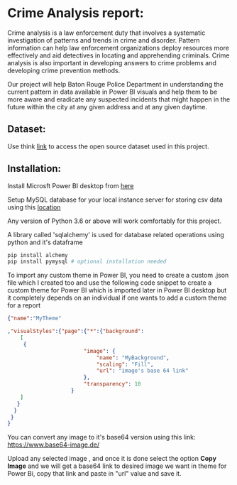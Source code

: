 
# Crime Analysis report:

Crime analysis is a law enforcement duty that involves a systematic investigation of patterns and trends in crime and disorder. Pattern information can help law enforcement organizations deploy resources more effectively and aid detectives in locating and apprehending criminals. Crime analysis is also important in developing answers to crime problems and developing crime prevention methods.

Our project will help Baton Rouge Police Department in understanding the current pattern in data available in Power BI visuals and help them to be more aware and eradicate any suspected incidents that might happen in the future within the city at any given address and at any given daytime.

## Dataset:
Use think [link](https://catalog.data.gov/dataset/baton-rouge-crime-incidents) to access the open source dataset used in this project.

## Installation:

Install Microsft Power BI desktop from [here](https://www.microsoft.com/en-us/download/details.aspx?id=58494)

Setup MySQL database for your local instance server for storing csv data using this [location](https://dev.mysql.com/downloads/installer/)

Any version of Python 3.6 or above will work comfortably for this project.

A library called 'sqlalchemy' is used for database related operations using python and it's dataframe
```python
pip install alchemy
pip install pymysql # optional installation needed
```

To import any custom theme in Power BI, you need to create a custom .json file which I created too and use the following code snippet to create a custom theme for Power BI which is imported later in Power BI desktop but it completely depends on an individual if one wants to add a custom theme for a report
```json
{"name":"MyTheme"

,"visualStyles":{"page":{"*":{"background":
    [
     {
                        "image": {
                            "name": "MyBackground",
                            "scaling": "Fill",
                            "url": "image's base 64 link"
                        },
                        "transparency": 10
                    }
    ]
   }
  }
 }
}
```
You can convert any image to it's base64 version using this link: https://www.base64-image.de/

Upload any selected image , and once it is done select the option <b> Copy Image</b> and we will get a base64 link to desired image we want in theme for Power Bi, copy that link and paste in "url" value and save it.

